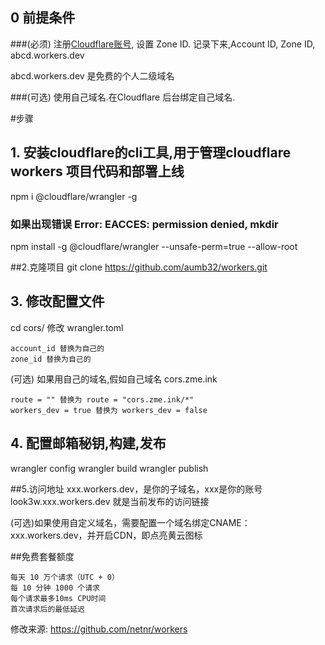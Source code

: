 
## 0 前提条件

###(必须) 注册[Cloudflare账号](https://dash.cloudflare.com/sign-up "Cloudflare账号"), 设置 Zone ID. 记录下来,Account ID,  Zone ID,  abcd.workers.dev

abcd.workers.dev 是免费的个人二级域名

###(可选) 使用自己域名.在Cloudflare 后台绑定自己域名.

#步骤
## 1. 安装cloudflare的cli工具,用于管理cloudflare workers 项目代码和部署上线
npm i @cloudflare/wrangler -g
### 如果出现错误 Error: EACCES: permission denied, mkdir
npm install -g @cloudflare/wrangler --unsafe-perm=true --allow-root

##2.克隆项目
git clone https://github.com/aumb32/workers.git

## 3. 修改配置文件
cd cors/
修改 wrangler.toml

	account_id 替换为自己的
	zone_id 替换为自己的

(可选) 如果用自己的域名,假如自己域名 cors.zme.ink

	route = "" 替换为 route = "cors.zme.ink/*"
	workers_dev = true 替换为 workers_dev = false

## 4. 配置邮箱秘钥,构建,发布
wrangler config
wrangler build
wrangler publish

##5.访问地址
xxx.workers.dev，是你的子域名，xxx是你的账号
look3w.xxx.workers.dev 就是当前发布的访问链接

(可选)如果使用自定义域名，需要配置一个域名绑定CNAME：xxx.workers.dev，并开启CDN，即点亮黄云图标

##免费套餐额度

    每天 10 万个请求（UTC + 0）
    每 10 分钟 1000 个请求
    每个请求最多10ms CPU时间
    首次请求后的最低延迟






修改来源:
https://github.com/netnr/workers
